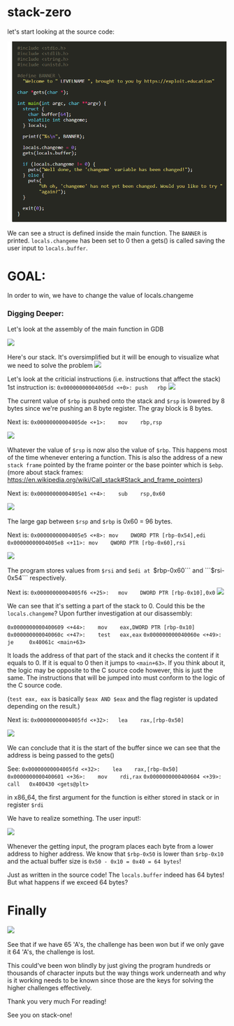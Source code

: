 # stack-zero

let's start looking at the source code:

![](https://raw.githubusercontent.com/Altelus1/Hacking_Adventures/master/Phoenix/stack-zero/images/1.png)

We can see a struct is defined inside the main function.
The ```BANNER``` is printed.
```locals.changeme``` has been set to 0 then a gets() is called saving the
user input to ```locals.buffer```.

# GOAL:
In order to win, we have to change the value of locals.changeme

### Digging Deeper:

Let's look at the assembly of the main function in GDB

![](https://raw.githubusercontent.com/Altelus1/Hacking_Adventures/master/Phoenix/stack-zero/images/2.png)

Here's our stack. It's oversimplified but it will be enough
to visualize what we need to solve the problem
![](https://raw.githubusercontent.com/Altelus1/Hacking_Adventures/master/Phoenix/stack-zero/images/3.png)

Let's look at the criticial instructions (i.e. instructions that affect the stack)
1st instruction is: ```0x00000000004005dd <+0>:	push   rbp```
![](https://raw.githubusercontent.com/Altelus1/Hacking_Adventures/master/Phoenix/stack-zero/images/4.png)

The current value of ```$rbp``` is pushed onto the stack and ```$rsp``` is 
lowered by 8 bytes since we're pushing an 8 byte register. The gray block
is 8 bytes.

Next is: ```0x00000000004005de <+1>:	mov    rbp,rsp```

![](https://raw.githubusercontent.com/Altelus1/Hacking_Adventures/master/Phoenix/stack-zero/images/5.png)

Whatever the value of ```$rsp``` is now also the value of ```$rbp```.
This happens most of the time whenever entering a function. This
is also the address of a new ```stack frame``` pointed by the
frame pointer or the base pointer which is ```$ebp```.
(more about stack frames: https://en.wikipedia.org/wiki/Call_stack#Stack_and_frame_pointers)

Next is: ```0x00000000004005e1 <+4>:	sub    rsp,0x60```

![](https://raw.githubusercontent.com/Altelus1/Hacking_Adventures/master/Phoenix/stack-zero/images/5_5.png)

The large gap between ```$rsp``` and ```$rbp``` is 0x60 = 96 bytes.

Next is: 
```0x00000000004005e5 <+8>:	mov    DWORD PTR [rbp-0x54],edi```
```0x00000000004005e8 <+11>: mov    QWORD PTR [rbp-0x60],rsi```


![](https://raw.githubusercontent.com/Altelus1/Hacking_Adventures/master/Phoenix/stack-zero/images/7.png)

The program stores values from ```$rsi``` and ```$edi at ```$rbp-0x60```
and ```$rsi-0x54``` respectively.

Next is: ```0x00000000004005f6 <+25>:	mov    DWORD PTR [rbp-0x10],0x0```
![](https://raw.githubusercontent.com/Altelus1/Hacking_Adventures/master/Phoenix/stack-zero/images/7_5.png)

We can see that it's setting a part of the stack to 0.
Could this be the ```locals.changeme```?
Upon further investigation at our disassembly:

```0x0000000000400609 <+44>:	mov    eax,DWORD PTR [rbp-0x10]```
```0x000000000040060c <+47>:	test   eax,eax```
```0x000000000040060e <+49>:	je     0x40061c <main+63>```

It loads the address of that part of the stack and it checks the content
if it equals to 0. If it is equal to 0 then it jumps to 
```<main+63>```. If you think about it, the logic may
be opposite to the C source code however, this is
just the same. The instructions that will be jumped
into must conform to the logic of the C source code.

(```test eax, eax``` is basically ```$eax AND $eax```
and the flag register is updated depending on the result.)

Next is: ```0x00000000004005fd <+32>:	lea    rax,[rbp-0x50]```

![](https://raw.githubusercontent.com/Altelus1/Hacking_Adventures/master/Phoenix/stack-zero/images/8.png)

We can conclude that it is the start of the buffer since we can
see that the address is being passed to the gets()

See:
```0x00000000004005fd <+32>:	lea    rax,[rbp-0x50]```
```0x0000000000400601 <+36>:	mov    rdi,rax```
```0x0000000000400604 <+39>:	call   0x400430 <gets@plt>```

in x86_64, the first argument for the function is either stored
in stack or in register ```$rdi```

We have to realize something. The user input!:

![](https://raw.githubusercontent.com/Altelus1/Hacking_Adventures/master/Phoenix/stack-zero/images/9.png)

Whenever the getting input, the program places each byte from
a lower address to higher address. We know that ```$rbp-0x50```
is lower than ```$rbp-0x10``` and the actual buffer size is
```0x50 - 0x10 = 0x40 = 64 bytes```!

Just as written in the source code! The ```locals.buffer```
indeed has 64 bytes! But what happens if we exceed 64 bytes?

# Finally

![](https://raw.githubusercontent.com/Altelus1/Hacking_Adventures/master/Phoenix/stack-zero/images/10.png)

See that if we have 65 'A's, the challenge has been won 
but if we only gave it 64 'A's, the challenge is lost.

This could've been won blindly by just giving the program
hundreds or thousands of character inputs but the way things
work underneath and why is it working needs to be known
since those are the keys for solving the higher challenges
effectively. 

Thank you very much For reading!

See you on stack-one!



